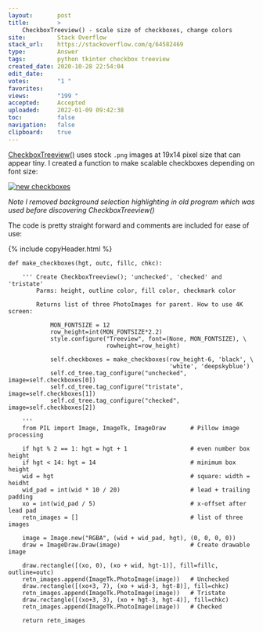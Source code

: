 ```yaml
---
layout:       post
title:        >
    CheckboxTreeview() - scale size of checkboxes, change colors
site:         Stack Overflow
stack_url:    https://stackoverflow.com/q/64582469
type:         Answer
tags:         python tkinter checkbox treeview
created_date: 2020-10-28 22:54:04
edit_date:    
votes:        "1 "
favorites:    
views:        "199 "
accepted:     Accepted
uploaded:     2022-01-09 09:42:38
toc:          false
navigation:   false
clipboard:    true
---
```


[CheckboxTreeview()][1] uses stock `.png` images at 19x14 pixel size that can appear tiny. I created a function to make scalable checkboxes depending on font size:

[![new checkboxes][2]][2]

*Note I removed background selection highlighting in old program which was used before discovering CheckboxTreeview()*

The code is pretty straight forward and comments are included for ease of use:

{% include copyHeader.html %}
``` 
def make_checkboxes(hgt, outc, fillc, chkc):

    ''' Create CheckboxTreeview(); 'unchecked', 'checked' and 'tristate'
        Parms: height, outline color, fill color, checkmark color

        Returns list of three PhotoImages for parent. How to use 4K screen:

            MON_FONTSIZE = 12
            row_height=int(MON_FONTSIZE*2.2)
            style.configure("Treeview", font=(None, MON_FONTSIZE), \
                            rowheight=row_height)

            self.checkboxes = make_checkboxes(row_height-6, 'black', \
                                              'white', 'deepskyblue')
            self.cd_tree.tag_configure("unchecked", image=self.checkboxes[0])
            self.cd_tree.tag_configure("tristate", image=self.checkboxes[1])
            self.cd_tree.tag_configure("checked", image=self.checkboxes[2])

    '''
    from PIL import Image, ImageTk, ImageDraw       # Pillow image processing

    if hgt % 2 == 1: hgt = hgt + 1                  # even number box height
    if hgt < 14: hgt = 14                           # minimum box height
    wid = hgt                                       # square: width = heidht
    wid_pad = int(wid * 10 / 20)                    # lead + trailing padding
    xo = int(wid_pad / 5)                           # x-offset after lead pad
    retn_images = []                                # list of three images

    image = Image.new("RGBA", (wid + wid_pad, hgt), (0, 0, 0, 0))
    draw = ImageDraw.Draw(image)                    # Create drawable image

    draw.rectangle([(xo, 0), (xo + wid, hgt-1)], fill=fillc, outline=outc)
    retn_images.append(ImageTk.PhotoImage(image))   # Unchecked
    draw.rectangle([(xo+3, 7), (xo + wid-3, hgt-8)], fill=chkc)
    retn_images.append(ImageTk.PhotoImage(image))   # Tristate
    draw.rectangle([(xo+3, 3), (xo + hgt-3, hgt-4)], fill=chkc)
    retn_images.append(ImageTk.PhotoImage(image))   # Checked

    return retn_images
```


  [1]: https://ttkwidgets.readthedocs.io/en/latest/ttkwidgets/ttkwidgets/ttkwidgets.CheckboxTreeview.html
  [2]: https://i.stack.imgur.com/ltOzV.png
